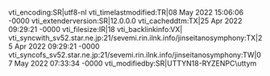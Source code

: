 vti_encoding:SR|utf8-nl
vti_timelastmodified:TR|08 May 2022 15:06:06 -0000
vti_extenderversion:SR|12.0.0.0
vti_cacheddtm:TX|25 Apr 2022 09:29:21 -0000
vti_filesize:IR|18
vti_backlinkinfo:VX|
vti_syncwith_sv52.star.ne.jp\:21/sevemi.rin.ilnk.info/jinseitanosymphony:TX|25 Apr 2022 09:29:21 -0000
vti_syncofs_sv52.star.ne.jp\:21/sevemi.rin.ilnk.info/jinseitanosymphony:TW|07 May 2022 07:33:34 -0000
vti_modifiedby:SR|UTTYN18-RYZENPC\\uttym
